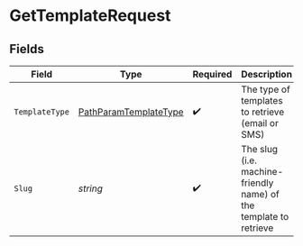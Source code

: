 # GetTemplateRequest


## Fields

| Field                                                                   | Type                                                                    | Required                                                                | Description                                                             |
| ----------------------------------------------------------------------- | ----------------------------------------------------------------------- | ----------------------------------------------------------------------- | ----------------------------------------------------------------------- |
| `TemplateType`                                                          | [PathParamTemplateType](../../Models/Requests/PathParamTemplateType.md) | :heavy_check_mark:                                                      | The type of templates to retrieve (email or SMS)                        |
| `Slug`                                                                  | *string*                                                                | :heavy_check_mark:                                                      | The slug (i.e. machine-friendly name) of the template to retrieve       |